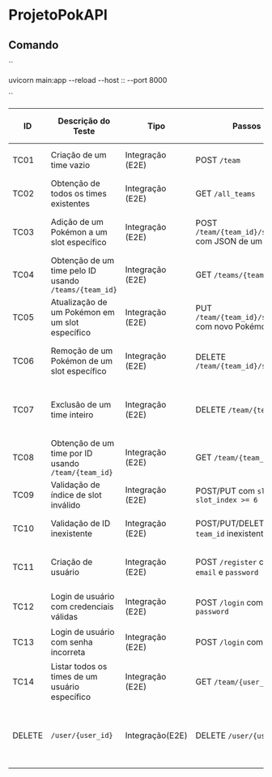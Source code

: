 # ProjetoPokAPI

## Comando

``

uvicorn main:app --reload --host :: --port 8000

``

| ID   | Descrição do Teste                                    | Tipo             | Passos de teste                                                 | Dados de teste                                                     | Resultado esperado                                 | Resultado real                                     | Passe / Falha |
| ---- | ----------------------------------------------------- | ---------------- | --------------------------------------------------------------- | ------------------------------------------------------------------ | -------------------------------------------------- | -------------------------------------------------- | ------------- |
| TC01 | Criação de um time vazio                              | Integração (E2E) | POST `/team`                                                    | `{"user_id": "<id>"}`                                              | Retorna objeto `Team` com ID e slots vazios        | Retorna objeto `Team` com ID e slots vazios        | Passe         |
| TC02 | Obtenção de todos os times existentes                 | Integração (E2E) | GET `/all_teams`                                                | -                                                                  | Lista com todos os objetos `Team` armazenados      | Lista com todos os objetos `Team` armazenados      | Passe         |
| TC03 | Adição de um Pokémon a um slot específico             | Integração (E2E) | POST `/team/{team_id}/slot/{slot_index}` com JSON de um Pokémon | Pokémon válido                                                     | Slot é preenchido com dados do Pokémon             | Slot é preenchido com dados do Pokémon             | Passe         |
| TC04 | Obtenção de um time pelo ID usando `/teams/{team_id}` | Integração (E2E) | GET `/teams/{team_id}`                                          | ID válido                                                          | Retorna o `Team` correspondente ao ID              | Retorna o `Team` correspondente ao ID              | Passe         |
| TC05 | Atualização de um Pokémon em um slot específico       | Integração (E2E) | PUT `/team/{team_id}/slot/{slot_index}` com novo Pokémon        | Pokémon atualizado                                                 | Slot é sobrescrito com novo Pokémon                | Slot é sobrescrito com novo Pokémon                | Passe         |
| TC06 | Remoção de um Pokémon de um slot específico           | Integração (E2E) | DELETE `/team/{team_id}/slot/{slot_index}`                      | -                                                                  | Slot correspondente é atualizado para `null`       | Slot correspondente é atualizado para `null`       | Passe         |
| TC07 | Exclusão de um time inteiro                           | Integração (E2E) | DELETE `/team/{team_id}`                                        | -                                                                  | Time é removido do banco e retornado como resposta | Time é removido do banco e retornado como resposta | Passe         |
| TC08 | Obtenção de um time por ID usando `/team/{team_id}`   | Integração (E2E) | GET `/team/{team_id}`                                           | ID válido                                                          | Retorna o `Team` correspondente ao ID              | Retorna o `Team` correspondente ao ID              | Passe         |
| TC09 | Validação de índice de slot inválido                  | Integração (E2E) | POST/PUT com `slot_index < 0` ou `slot_index >= 6`              | Índice inválido                                                    | Erro 400 com detalhe "Invalid slot index"          | Erro 400 com detalhe "Invalid slot index"          | Passe         |
| TC10 | Validação de ID inexistente                           | Integração (E2E) | POST/PUT/DELETE/GET com `team_id` inexistente                   | ID inválido                                                        | Erro 404 com detalhe "Team not found"              | Erro 404 com detalhe "Team not found"              | Passe         |
| TC11 | Criação de usuário                                    | Integração (E2E) | POST `/register` com `username`, `email` e `password`           | `{"username": "Ash", "email": "ash@poke.com", "password": "1234"}` | Mensagem `"Usuário criado com sucesso."`           | Mensagem `"Usuário criado com sucesso."`           | Passe         |
| TC12 | Login de usuário com credenciais válidas              | Integração (E2E) | POST `/login` com `username/email` e `password`                 | `{"username": "ash@poke.com", "password": "1234"}`                 | Retorna token JWT e dados do usuário               | Retorna token JWT e dados do usuário               | Passe         |
| TC13 | Login de usuário com senha incorreta                  | Integração (E2E) | POST `/login` com senha errada                                  | `{"username": "ash@poke.com", "password": "errada"}`               | Erro 401 com `"Credenciais inválidas."`            | Erro 401 com `"Credenciais inválidas."`            | Passe         |
| TC14 | Listar todos os times de um usuário específico        | Integração (E2E) | GET `/team/{user_id}/user`                                      | ID de usuário válido                                               | Lista com todos os times do usuário                | Lista com todos os times do usuário                | Passe         |
| DELETE | `/user/{user_id}` | Integração(E2E) | DELETE `/user/{user_id}`                 | `{ "msg": "Usuário excluído com sucesso." }` se encontrado, ou `404 - Usuário não encontrado.` | Remove um usuário específico pelo seu ID | Remove um usuário específico pelo seu ID | Passe |
